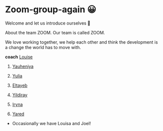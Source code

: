 
# Zoom-group-again 😀

Welcome and let us introduce ourselves 👋

About the team ZOOM. Our team is called ZOOM.

We love working together, we help each other and think the development is a change the world has to move with.

**coach** [Louise]()

1. [Yauheniya]()

1. [Yulia]()

1. [Eltayeb](Eltayeb.md)

1. [Yildiray](./yildiray.md)

1. [Iryna](Iryna.md)

1. [Yared]()





* Occasionally we have Louisa and Joel!

